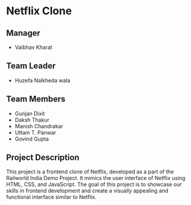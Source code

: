 # Netflix Clone

## Manager
- Vaibhav Kharat
## Team Leader
- Huzefa Nalkheda wala
## Team Members
- Gunjan Dixit
- Daksh Thakur
- Manish Chandrakar
- Uttam T. Panwar
- Govind Gupta

## Project Description
This project is a frontend clone of Netflix, developed as a part of the Railworld India Demo Project. It mimics the user interface of Netflix using HTML, CSS, and JavaScript. The goal of this project is to showcase our skills in frontend development and create a visually appealing and functional interface similar to Netflix.

